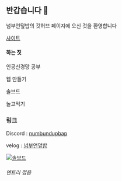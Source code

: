 ## 반갑습니다 👋

넘부언덮밥의 깃허브 페이지에 오신 것을 환영합니다

[사이트](https://numbundupbap.github.io/) 

#### 하는 짓

인공신경망 공부

웹 만들기

솔브드

놀고먹기

### 링크
Discord : [numbundupbap](https://www.discord.com/users/1152426800568352788)

velog : [넘부언덮밥](https://velog.io/@numbundupbap/posts)

[![솔브드](https://mazassumnida.wtf/api/v2/generate_badge?boj=hj0531)](https://solved.ac/profile/hj0531)




###### 엔트리 접음

<!--
**numbundupbap/numbundupbap** is a ✨ _special_ ✨ repository because its `README.md` (this file) appears on your GitHub profile.

Here are some ideas to get you started:

- 🔭 I’m currently working on ...
- 🌱 I’m currently learning ...
- 👯 I’m looking to collaborate on ...
- 🤔 I’m looking for help with ...
- 💬 Ask me about ...
- 📫 How to reach me: ...
- 😄 Pronouns: ...
- ⚡ Fun fact: ...
-->
